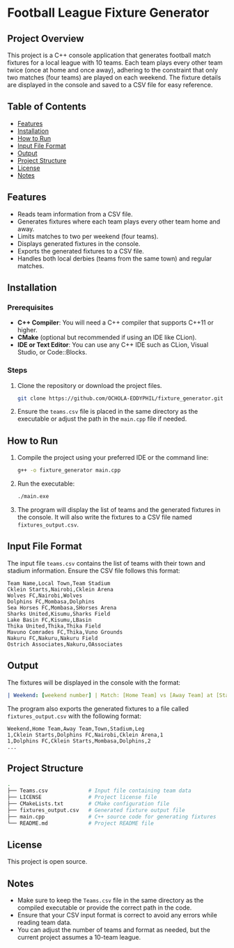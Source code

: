 # Football League Fixture Generator

## Project Overview
This project is a C++ console application that generates football match fixtures for a local league with 10 teams. Each team plays every other team twice (once at home and once away), adhering to the constraint that only two matches (four teams) are played on each weekend. The fixture details are displayed in the console and saved to a CSV file for easy reference.

## Table of Contents
- [Features](#features)
- [Installation](#installation)
- [How to Run](#how-to-run)
- [Input File Format](#input-file-format)
- [Output](#output)
- [Project Structure](#project-structure)
- [License](#license)
- [Notes](#notes)

## Features
- Reads team information from a CSV file.
- Generates fixtures where each team plays every other team home and away.
- Limits matches to two per weekend (four teams).
- Displays generated fixtures in the console.
- Exports the generated fixtures to a CSV file.
- Handles both local derbies (teams from the same town) and regular matches.

## Installation

### Prerequisites
- **C++ Compiler**: You will need a C++ compiler that supports C++11 or higher.
- **CMake** (optional but recommended if using an IDE like CLion).
- **IDE or Text Editor**: You can use any C++ IDE such as CLion, Visual Studio, or Code::Blocks.

### Steps
1. Clone the repository or download the project files.
    ```bash
    git clone https://github.com/OCHOLA-EDDYPHIL/fixture_generator.git
    ```
2. Ensure the `teams.csv` file is placed in the same directory as the executable or adjust the path in the `main.cpp` file if needed.

## How to Run
1. Compile the project using your preferred IDE or the command line:
    ```bash
    g++ -o fixture_generator main.cpp
    ```
2. Run the executable:
    ```bash
    ./main.exe
    ```
3. The program will display the list of teams and the generated fixtures in the console. It will also write the fixtures to a CSV file named `fixtures_output.csv`.

## Input File Format
The input file `teams.csv` contains the list of teams with their town and stadium information. Ensure the CSV file follows this format:
```csv
Team Name,Local Town,Team Stadium
Cklein Starts,Nairobi,Cklein Arena
Wolves FC,Nairobi,Wolves
Dolphins FC,Mombasa,Dolphins
Sea Horses FC,Mombasa,SHorses Arena
Sharks United,Kisumu,Sharks Field
Lake Basin FC,Kisumu,LBasin
Thika United,Thika,Thika Field
Mavuno Comrades FC,Thika,Vuno Grounds
Nakuru FC,Nakuru,Nakuru Field
Ostrich Associates,Nakuru,OAssociates
```

## Output
The fixtures will be displayed in the console with the format:
```yaml
| Weekend: [weekend number] | Match: [Home Team] vs [Away Team] at [Stadium], [Town] (Leg [1 or 2])
```
The program also exports the generated fixtures to a file called `fixtures_output.csv` with the following format:
```csv
Weekend,Home Team,Away Team,Town,Stadium,Leg
1,Cklein Starts,Dolphins FC,Nairobi,Cklein Arena,1
1,Dolphins FC,Cklein Starts,Mombasa,Dolphins,2
...
```

## Project Structure
```bash
.
├── Teams.csv             # Input file containing team data
├── LICENSE               # Project license file
├── CMakeLists.txt        # CMake configuration file
├── fixtures_output.csv   # Generated fixture output file
├── main.cpp              # C++ source code for generating fixtures
└── README.md             # Project README file
```

## License
This project is open source.

## Notes
- Make sure to keep the `Teams.csv` file in the same directory as the compiled executable or provide the correct path in the code.
- Ensure that your CSV input format is correct to avoid any errors while reading team data.
- You can adjust the number of teams and format as needed, but the current project assumes a 10-team league.
